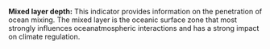 **Mixed layer depth:** This indicator provides information on the penetration of ocean mixing. The mixed layer is the oceanic surface zone that most strongly influences oceanatmospheric interactions and has a strong impact on climate regulation.     